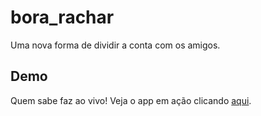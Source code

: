 # bora_rachar

Uma nova forma de dividir a conta com os amigos.

## Demo

Quem sabe faz ao vivo! Veja o app em ação clicando [aqui](https://drive.google.com/file/d/1JS9wM8AfrFwH6VhT6jHEp2GVaTDnNXxi/view?usp=sharing).